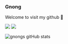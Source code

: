 ### Gnong

Welcome to visit my github 👋 <br/>

<a href="https://developer.mozilla.org/en-US/docs/Web/JavaScript" target="_blank"><img src="https://img.shields.io/badge/Javascript-F7DF1E?style=appveyor&logo=javaScript&logoColor=FFFFFF"/></a>
<a href="go.dev" target="_blank"><img src="https://img.shields.io/badge/Go-00ADD8?style=appveyor&logo=Go&logoColor=FFFFFF"/></a>

![gnongs gitHub stats](https://github-readme-stats.vercel.app/api?username=gnongs&show_icons=true&theme=dark)